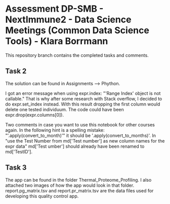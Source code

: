 # Assessment DP-SMB - NextImmune2 - Data Science Meetings (Common Data Science Tools) - Klara Borrmann
This repository branch contains the completed tasks and comments.

## Task 2
The solution can be found in Assignments --> Phython.

I got an error message when using expr.index: "'Range Index' object is not callable." That is why after some research with Stack overflow, I decided to do expr.set_index instead. With this result dropping the first column would delete one tested individuum. The code could have been expr.drop(expr.columns[0]). 

Two comments in case you want to use this notebook for other courses again.
In the following hint is a spelling mistake: "'.apply(convert_to_month)'" it should be '.apply(convert_to_months)'.
In "use the Test Number from md['Test number'] as new column names for the expr data" md['Test umber'] should already have been renamed to md['TestID'].

## Task 3
The app can be found in the folder Thermal_Proteome_Profiling. I also attached two images of how the app would look in that folder.
report.pg_matrix.tsv and report.pr_matrix.tsv are the data files used for developing this quality control app.
